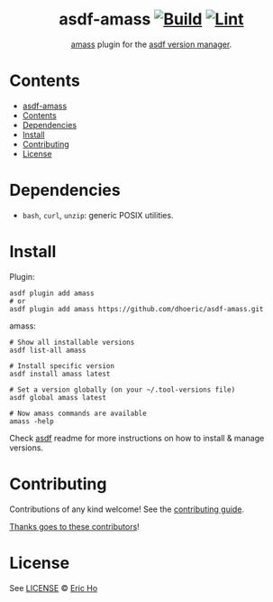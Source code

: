 <div align="center">

# asdf-amass [![Build](https://github.com/dhoeric/asdf-amass/actions/workflows/build.yml/badge.svg)](https://github.com/dhoeric/asdf-amass/actions/workflows/build.yml) [![Lint](https://github.com/dhoeric/asdf-amass/actions/workflows/lint.yml/badge.svg)](https://github.com/dhoeric/asdf-amass/actions/workflows/lint.yml)


[amass](https://github.com/OWASP/Amass) plugin for the [asdf version manager](https://asdf-vm.com).

</div>

# Contents

- [asdf-amass  ](#asdf-amass--)
- [Contents](#contents)
- [Dependencies](#dependencies)
- [Install](#install)
- [Contributing](#contributing)
- [License](#license)

# Dependencies


- `bash`, `curl`, `unzip`: generic POSIX utilities.

# Install

Plugin:

```shell
asdf plugin add amass
# or
asdf plugin add amass https://github.com/dhoeric/asdf-amass.git
```

amass:

```shell
# Show all installable versions
asdf list-all amass

# Install specific version
asdf install amass latest

# Set a version globally (on your ~/.tool-versions file)
asdf global amass latest

# Now amass commands are available
amass -help
```

Check [asdf](https://github.com/asdf-vm/asdf) readme for more instructions on how to
install & manage versions.

# Contributing

Contributions of any kind welcome! See the [contributing guide](contributing.md).

[Thanks goes to these contributors](https://github.com/dhoeric/asdf-amass/graphs/contributors)!

# License

See [LICENSE](LICENSE) © [Eric Ho](https://github.com/dhoeric/)
